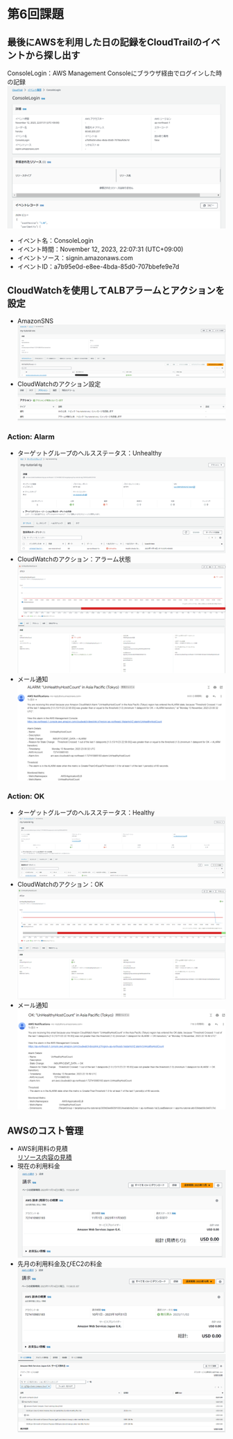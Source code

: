 # 第6回課題
## 最後にAWSを利用した日の記録をCloudTrailのイベントから探し出す
ConsoleLogin：AWS Management Consoleにブラウザ経由でログインした時の記録
![ct_console-login](/images/lecture06/ct_console-login.png)
* イベント名：ConsoleLogin
* イベント時間：November 12, 2023, 22:07:31 (UTC+09:00)
* イベントソース：signin.amazonaws.com
* イベントID：a7b95e0d-e8ee-4bda-85d0-707bbefe9e7d

## CloudWatchを使用してALBアラームとアクションを設定
* AmazonSNS
![](/images/lecture06/cw_AmazonSNS.png)
* CloudWatchのアクション設定
![](/images/lecture06/cw_action.png)
### Action: Alarm
* ターゲットグループのヘルスステータス：Unhealthy
![cw_unhealthy-tg](/images/lecture06/cw_unhealthy-tg.png)
* CloudWatchのアクション：アラーム状態
![cw_alarm-UnHealthyHostCount](/images/lecture06/cw_alarm-UnHealthyHostCount.png)
* メール通知
![](/images/lecture06/cw_mail-alarm.png)
### Action: OK
* ターゲットグループのヘルスステータス：Healthy
![](/images/lecture06/cw_healthy-tg.png)
* CloudWatchのアクション：OK
![](/images/lecture06/cw_ok-UnHealthyHostCount.png)
* メール通知
![](/images/lecture06/cw_mail-ok.png)

## AWSのコスト管理
* AWS利用料の見積<br>
[リソース内容の見積](https://calculator.aws/#/estimate?id=aa0c54fbffaa6dd9efb471bc0f63339613f3032d)
* 現在の利用料金
![](/images/lecture06/cost_Nov.png)
* 先月の利用料金及びEC2の料金
![](/images/lecture06/cost_Oct.png)
![](/images/lecture06/cost_ec2.png)


